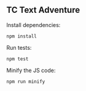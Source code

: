 TC Text Adventure
------------------

Install dependencies:

```
npm install
```

Run tests:

```
npm test
```

Minify the JS code:

```
npm run minify
```

